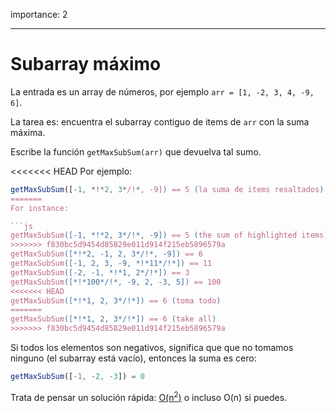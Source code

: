 importance: 2

---

# Subarray máximo

La entrada es un array de números, por ejemplo `arr = [1, -2, 3, 4, -9, 6]`.

La tarea es: encuentra el subarray contiguo de items de `arr` con la suma máxima.

Escribe la función `getMaxSubSum(arr)` que devuelva tal sumo.

<<<<<<< HEAD
Por ejemplo:

```js
getMaxSubSum([-1, *!*2, 3*/!*, -9]) == 5 (la suma de items resaltados)
=======
For instance:

```js
getMaxSubSum([-1, *!*2, 3*/!*, -9]) == 5 (the sum of highlighted items)
>>>>>>> f830bc5d9454d85829e011d914f215eb5896579a
getMaxSubSum([*!*2, -1, 2, 3*/!*, -9]) == 6
getMaxSubSum([-1, 2, 3, -9, *!*11*/!*]) == 11
getMaxSubSum([-2, -1, *!*1, 2*/!*]) == 3
getMaxSubSum([*!*100*/!*, -9, 2, -3, 5]) == 100
<<<<<<< HEAD
getMaxSubSum([*!*1, 2, 3*/!*]) == 6 (toma todo)
=======
getMaxSubSum([*!*1, 2, 3*/!*]) == 6 (take all)
>>>>>>> f830bc5d9454d85829e011d914f215eb5896579a
```

Si todos los elementos son negativos, significa que que no tomamos ninguno (el subarray está vacío), entonces la suma es cero:

```js
getMaxSubSum([-1, -2, -3]) = 0
```

Trata de pensar un solución rápida: [O(n<sup>2</sup>)](https://es.wikipedia.org/wiki/Notaci%C3%B3n_de_Landau) o incluso O(n) si puedes.
